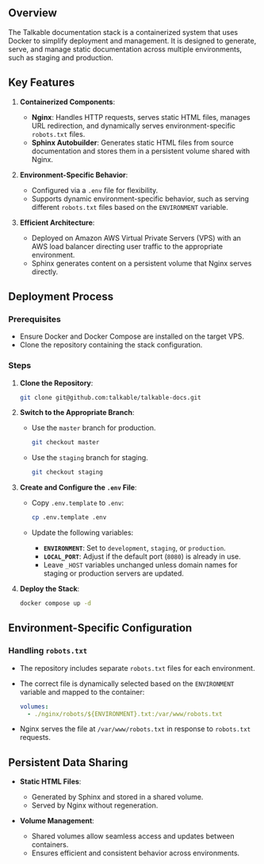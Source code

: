 ## Overview

The Talkable documentation stack is a containerized system that uses Docker to simplify deployment and management. It is designed to generate, serve, and manage static documentation across multiple environments, such as staging and production.

## Key Features

1. **Containerized Components**:
   
   - **Nginx**: Handles HTTP requests, serves static HTML files, manages URL redirection, and dynamically serves environment-specific `robots.txt` files.
   - **Sphinx Autobuilder**: Generates static HTML files from source documentation and stores them in a persistent volume shared with Nginx.

2. **Environment-Specific Behavior**:
   
   - Configured via a `.env` file for flexibility.
   - Supports dynamic environment-specific behavior, such as serving different `robots.txt` files based on the `ENVIRONMENT` variable.

3. **Efficient Architecture**:
   
   - Deployed on Amazon AWS Virtual Private Servers (VPS) with an AWS load balancer directing user traffic to the appropriate environment.
   - Sphinx generates content on a persistent volume that Nginx serves directly.

## Deployment Process

### Prerequisites

- Ensure Docker and Docker Compose are installed on the target VPS.
- Clone the repository containing the stack configuration.

### Steps

1. **Clone the Repository**:
   
   ```bash
   git clone git@github.com:talkable/talkable-docs.git
   ```

2. **Switch to the Appropriate Branch**:
   
   - Use the `master` branch for production.
   
      ```bash
      git checkout master
      ```
   
   - Use the `staging` branch for staging.
   
      ```bash
      git checkout staging
      ```

3. **Create and Configure the `.env` File**:
   
   - Copy `.env.template` to `.env`:
   
     ```bash
     cp .env.template .env
     ```
   
   - Update the following variables:
  
     - **`ENVIRONMENT`**: Set to `development`, `staging`, or `production`.
     - **`LOCAL_PORT`**: Adjust if the default port (`8080`) is already in use.
     - Leave `_HOST` variables unchanged unless domain names for staging or production servers are updated.

4. **Deploy the Stack**:
   
   ```bash
   docker compose up -d
   ```

## Environment-Specific Configuration

### Handling `robots.txt`

- The repository includes separate `robots.txt` files for each environment.
- The correct file is dynamically selected based on the `ENVIRONMENT` variable and mapped to the container:
  
  ```yaml
  volumes:
    - ./nginx/robots/${ENVIRONMENT}.txt:/var/www/robots.txt
  ```

- Nginx serves the file at `/var/www/robots.txt` in response to `robots.txt` requests.

## Persistent Data Sharing

- **Static HTML Files**:
  - Generated by Sphinx and stored in a shared volume.
  - Served by Nginx without regeneration.

- **Volume Management**:
  - Shared volumes allow seamless access and updates between containers.
  - Ensures efficient and consistent behavior across environments.
